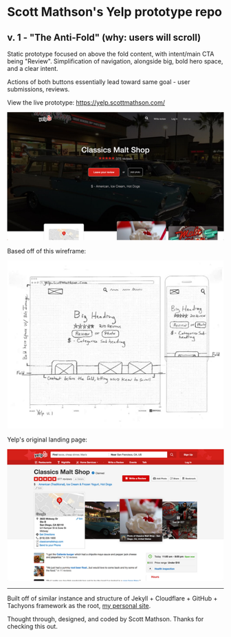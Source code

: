 # Scott Mathson's Yelp prototype repo

## v. 1 - "The Anti-Fold" (why: users will scroll)

Static prototype focused on above the fold content, with intent/main CTA being "Review". Simplification of navigation, alongside big, bold hero space, and a clear intent.

Actions of both buttons essentially lead toward same goal - user submissions, reviews.

View the live prototype: https://yelp.scottmathson.com/

![Screenshot](https://raw.githubusercontent.com/scottmathson/yelp/master/img/website-prototype-screenshot.jpg)

Based off of this wireframe:

![Screenshot](https://raw.githubusercontent.com/scottmathson/yelp/master/img/yelp-wireframe-version-1.jpg)

Yelp's original landing page:

![Screenshot](https://raw.githubusercontent.com/scottmathson/yelp/master/img/original-yelp-landing-page.jpg)

---

Built off of similar instance and structure of Jekyll + Cloudflare + GitHub + Tachyons framework as the root, [my personal site](https://scottmathson.com/).

Thought through, designed, and coded by Scott Mathson. Thanks for checking this out.
